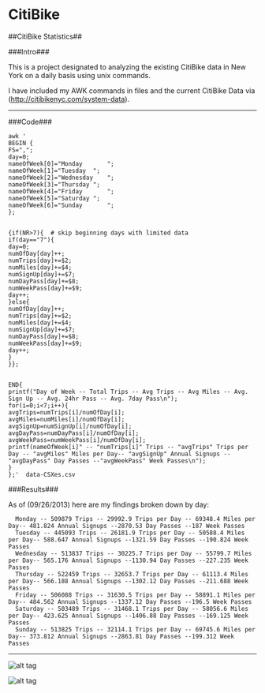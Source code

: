 CitiBike
========

##CitiBike Statistics##

###Intro###

This is a project designated to analyzing the existing CitiBike data in New York on a daily basis using unix commands. 

I have included my AWK commands in files and the current CitiBike Data via (http://citibikenyc.com/system-data). 

    

---
###Code###

    awk '
    BEGIN {
    FS=",";
    day=0;
    nameOfWeek[0]="Monday		";
    nameOfWeek[1]="Tuesday	";
    nameOfWeek[2]="Wednesday	";
    nameOfWeek[3]="Thursday	";
    nameOfWeek[4]="Friday		";
    nameOfWeek[5]="Saturday	";
    nameOfWeek[6]="Sunday		";
    }; 
  
    
    {if(NR>7){  # skip beginning days with limited data
    if(day=="7"){
    day=0;
    numOfDay[day]++;
    numTrips[day]+=$2;
    numMiles[day]+=$4;
    numSignUp[day]+=$7;
    numDayPass[day]+=$8;
    numWeekPass[day]+=$9;
    day++;
    }else{
    numOfDay[day]++;
    numTrips[day]+=$2;
    numMiles[day]+=$4;
    numSignUp[day]+=$7;
    numDayPass[day]+=$8;
    numWeekPass[day]+=$9;
    day++;
    }
    }};
    
    
    END{
    printf("Day of Week -- Total Trips -- Avg Trips -- Avg Miles -- Avg. Sign Up -- Avg. 24hr Pass -- Avg. 7day Pass\n");
    for(i=0;i<7;i++){
    avgTrips=numTrips[i]/numOfDay[i];
    avgMiles=numMiles[i]/numOfDay[i];
    avgSignUp=numSignUp[i]/numOfDay[i];
    avgDayPass=numDayPass[i]/numOfDay[i];
    avgWeekPass=numWeekPass[i]/numOfDay[i];
    printf(nameOfWeek[i]" -- "numTrips[i]" Trips -- "avgTrips" Trips per Day -- "avgMiles" Miles per Day-- "avgSignUp" Annual Signups --"avgDayPass" Day Passes --"avgWeekPass" Week Passes\n");
    }
    };'  data-CSXes.csv

###Results###

As of (09/26/2013) here are my findings broken down by day: 

      Monday -- 509879 Trips -- 29992.9 Trips per Day -- 69348.4 Miles per Day-- 481.824 Annual Signups --2870.53 Day Passes --187 Week Passes  
      Tuesday -- 445093 Trips -- 26181.9 Trips per Day -- 50588.4 Miles per Day-- 588.647 Annual Signups --1321.59 Day Passes --190.824 Week Passes  
      Wednesday -- 513837 Trips -- 30225.7 Trips per Day -- 55799.7 Miles per Day-- 565.176 Annual Signups --1130.94 Day Passes --227.235 Week Passes  
      Thursday -- 522459 Trips -- 32653.7 Trips per Day -- 61113.4 Miles per Day-- 566.188 Annual Signups --1302.12 Day Passes --211.688 Week Passes  
      Friday -- 506088 Trips -- 31630.5 Trips per Day -- 58891.1 Miles per Day-- 484.562 Annual Signups --1337.12 Day Passes --196.5 Week Passes  
      Saturday -- 503489 Trips -- 31468.1 Trips per Day -- 58056.6 Miles per Day-- 423.625 Annual Signups --1406.88 Day Passes --169.125 Week Passes  
      Sunday -- 513825 Trips -- 32114.1 Trips per Day -- 69745.6 Miles per Day-- 373.812 Annual Signups --2863.81 Day Passes --199.312 Week Passes  


---

![alt tag](https://raw.github.com/KFoxder/CitiBike/master/PassesChart.png)

![alt tag](https://raw.github.com/KFoxder/CitiBike/master/MilesTripChart.png)
